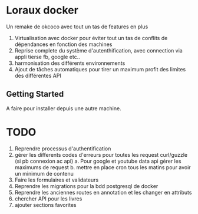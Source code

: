 # Loraux docker

Un remake de okcoco avec tout un tas de features en plus

1. Virtualisation avec docker pour éviter tout un tas de conflits de dépendances en fonction des machines
2. Reprise complete du système d'autenthification, avec connection via appli tierse fb, google etc..
3. harmonisation des différents environnements
4. Ajout de tâches automatiques pour tirer un maximum profit des limites des différentes API

## Getting Started

A faire pour installer depuis une autre machine.

# TODO

1. Reprendre processus d'authentification
2. gérer les differents codes d'erreurs pour toutes les request curl/guzzle (si pb connexion ac api)
 a. Pour google et youtube data api gérer les maximums de request
 b. mettre en place cron tous les matins pour avoir un minimum de contenu
3. Faire les formulaires et validateurs
4. Reprendre les migrations pour la bdd postgresql de docker
5. Reprendre les anciennes routes en annotation et les changer en attributs
6. chercher API pour les livres
7. ajouter sections favorites
